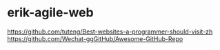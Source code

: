 # erik-agile-web

https://github.com/tuteng/Best-websites-a-programmer-should-visit-zh
https://github.com/Wechat-ggGitHub/Awesome-GitHub-Repo
